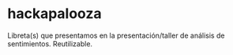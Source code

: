 # hackapalooza
Libreta(s) que presentamos en la presentación/taller de análisis de sentimientos. Reutilizable.
